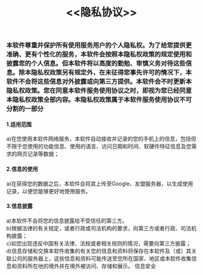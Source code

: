 <header>
<h1><<隐私协议>></h1>
</header>

<h3>本软件尊重并保护所有使用服务用户的个人隐私权。为了给您提供更准确、更有个性化的服务，本软件会按照本隐私权政策的规定使用和披露您的个人信息。但本软件将以高度的勤勉、审慎义务对待这些信息。除本隐私权政策另有规定外，在未征得您事先许可的情况下，本软件不会将这些信息对外披露或向第三方提供。本软件会不时更新本隐私权政策。您在同意本软件服务使用协议之时，即视为您已经同意本隐私权政策全部内容。本隐私权政策属于本软件服务使用协议不可分割的一部分</h3>
<h4>1.适用范围</h4>
a)在您使用本软件网络服务，本软件自动接收并记录的您的手机上的信息，包括但不限于您使用的功能信息、使用的语言、访问日期和时间、软硬件特征信息及您需求的网页记录等数据；

<h4>2.信息的使用</h4>
a)在获得您的数据之后，本软件会将其上传至Google、友盟服务器，以生成使用记录，以便您能够更好地使用服务。
<h4>3.信息披露</h4>
a)本软件不会将您的信息披露给不受信任的第三方。<br>
b)根据法律的有关规定，或者行政或司法机构的要求，向第三方或者行政、司法机构披露；<br>
c)如您出现违反中国有关法律、法规或者相关规则的情况，需要向第三方披露；<br/>
d)信息存储和交换本软件收集的有关您的信息和资料将保存在本软件及（或）其关联公司的服务器上，这些信息和资料可能传送至您所在国家、地区或本软件收集信息和资料所在地的境外并在境外被访问、存储和展示。
信息安全<br>
